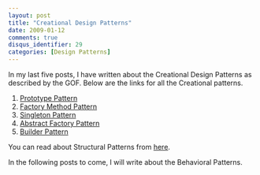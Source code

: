 ```yaml
---
layout: post
title: "Creational Design Patterns"
date: 2009-01-12
comments: true
disqus_identifier: 29
categories: [Design Patterns]
---
```

In my last five posts, I have written about the Creational Design
Patterns as described by the GOF. Below are the links for all the
Creational patterns.

1.  [Prototype
    Pattern](/2008/12/15/Design-Patterns-For-Dummies.-The-Prototype-Pattern/)
2.  [Factory Method
    Pattern](/2008/12/18/Design-Patterns-For-Dummies.-The-Factory-Method-Pattern/)
3.  [Singleton
    Pattern](/2008/12/22/Design-Patterns-for-Dummies.-The-Singleton-Pattern/)
4.  [Abstract Factory
    Pattern](/2009/01/05/Design-Patterns-for-Dummies.-The-Abstract-Factory-Pattern/)
5.  [Builder
    Pattern](/2009/01/08/Design-Patterns-for-Dummies.-The-Builder-Pattern/)

You can read about Structural Patterns from
[here](/2008/12/15/Structural-Design-Patterns/).

In the following posts to come, I will write about the Behavioral
Patterns.

